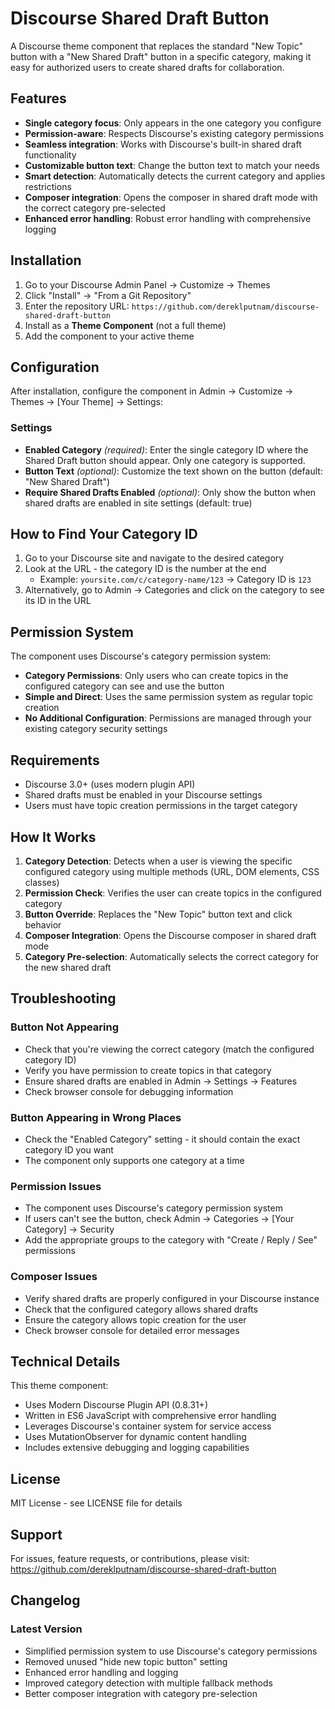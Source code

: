 # Discourse Shared Draft Button

A Discourse theme component that replaces the standard "New Topic" button with a "New Shared Draft" button in a specific category, making it easy for authorized users to create shared drafts for collaboration.

## Features

- **Single category focus**: Only appears in the one category you configure
- **Permission-aware**: Respects Discourse's existing category permissions
- **Seamless integration**: Works with Discourse's built-in shared draft functionality
- **Customizable button text**: Change the button text to match your needs
- **Smart detection**: Automatically detects the current category and applies restrictions
- **Composer integration**: Opens the composer in shared draft mode with the correct category pre-selected
- **Enhanced error handling**: Robust error handling with comprehensive logging

## Installation

1. Go to your Discourse Admin Panel → Customize → Themes
2. Click "Install" → "From a Git Repository"
3. Enter the repository URL: `https://github.com/dereklputnam/discourse-shared-draft-button`
4. Install as a **Theme Component** (not a full theme)
5. Add the component to your active theme

## Configuration

After installation, configure the component in Admin → Customize → Themes → [Your Theme] → Settings:

### Settings

- **Enabled Category** *(required)*: Enter the single category ID where the Shared Draft button should appear. Only one category is supported.
- **Button Text** *(optional)*: Customize the text shown on the button (default: "New Shared Draft")
- **Require Shared Drafts Enabled** *(optional)*: Only show the button when shared drafts are enabled in site settings (default: true)

## How to Find Your Category ID

1. Go to your Discourse site and navigate to the desired category
2. Look at the URL - the category ID is the number at the end
   - Example: `yoursite.com/c/category-name/123` → Category ID is `123`
3. Alternatively, go to Admin → Categories and click on the category to see its ID in the URL

## Permission System

The component uses Discourse's category permission system:

- **Category Permissions**: Only users who can create topics in the configured category can see and use the button
- **Simple and Direct**: Uses the same permission system as regular topic creation
- **No Additional Configuration**: Permissions are managed through your existing category security settings

## Requirements

- Discourse 3.0+ (uses modern plugin API)
- Shared drafts must be enabled in your Discourse settings
- Users must have topic creation permissions in the target category

## How It Works

1. **Category Detection**: Detects when a user is viewing the specific configured category using multiple methods (URL, DOM elements, CSS classes)
2. **Permission Check**: Verifies the user can create topics in the configured category
3. **Button Override**: Replaces the "New Topic" button text and click behavior
4. **Composer Integration**: Opens the Discourse composer in shared draft mode
5. **Category Pre-selection**: Automatically selects the correct category for the new shared draft

## Troubleshooting

### Button Not Appearing
- Check that you're viewing the correct category (match the configured category ID)
- Verify you have permission to create topics in that category
- Ensure shared drafts are enabled in Admin → Settings → Features
- Check browser console for debugging information

### Button Appearing in Wrong Places
- Check the "Enabled Category" setting - it should contain the exact category ID you want
- The component only supports one category at a time

### Permission Issues
- The component uses Discourse's category permission system
- If users can't see the button, check Admin → Categories → [Your Category] → Security
- Add the appropriate groups to the category with "Create / Reply / See" permissions

### Composer Issues
- Verify shared drafts are properly configured in your Discourse instance
- Check that the configured category allows shared drafts
- Ensure the category allows topic creation for the user
- Check browser console for detailed error messages

## Technical Details

This theme component:
- Uses Modern Discourse Plugin API (0.8.31+)
- Written in ES6 JavaScript with comprehensive error handling
- Leverages Discourse's container system for service access
- Uses MutationObserver for dynamic content handling
- Includes extensive debugging and logging capabilities

## License

MIT License - see LICENSE file for details

## Support

For issues, feature requests, or contributions, please visit:
https://github.com/dereklputnam/discourse-shared-draft-button

## Changelog

### Latest Version
- Simplified permission system to use Discourse's category permissions
- Removed unused "hide new topic button" setting
- Enhanced error handling and logging
- Improved category detection with multiple fallback methods
- Better composer integration with category pre-selection